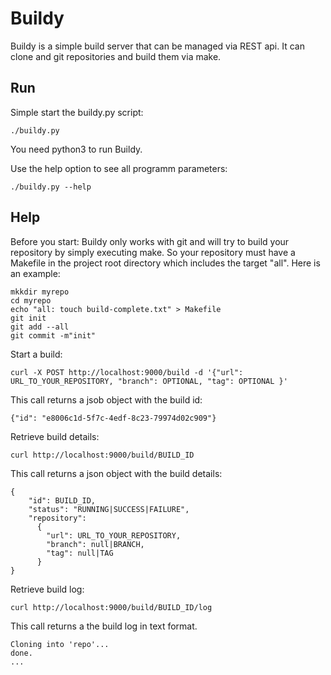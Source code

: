 # Buildy

Buildy is a simple build server that can be managed via REST api. It can clone and git repositories and build them via make.

## Run

Simple start the buildy.py script:

    ./buildy.py

You need python3 to run Buildy.

Use the help option to see all programm parameters:

    ./buildy.py --help

## Help

Before you start: Buildy only works with git and will try to build your repository by simply executing make. So your repository must have a Makefile in the project root directory which includes the target "all". Here is an example:

    mkkdir myrepo
    cd myrepo
    echo "all: touch build-complete.txt" > Makefile
    git init
    git add --all
    git commit -m"init"

Start a build:

    curl -X POST http://localhost:9000/build -d '{"url": URL_TO_YOUR_REPOSITORY, "branch": OPTIONAL, "tag": OPTIONAL }'

This call returns a jsob object with the build id:

    {"id": "e8006c1d-5f7c-4edf-8c23-79974d02c909"}

Retrieve build details:

    curl http://localhost:9000/build/BUILD_ID

This call returns a json object with the build details:

    {
        "id": BUILD_ID, 
        "status": "RUNNING|SUCCESS|FAILURE", 
        "repository": 
          {
            "url": URL_TO_YOUR_REPOSITORY, 
            "branch": null|BRANCH, 
            "tag": null|TAG
          } 
    }

Retrieve build log:

    curl http://localhost:9000/build/BUILD_ID/log

This call returns a the build log in text format.

    Cloning into 'repo'... 
    done. 
    ... 